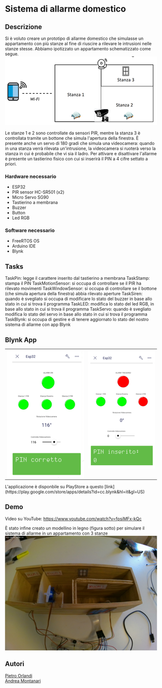 # Sistema di allarme domestico

## Descrizione
Si è voluto creare un prototipo di allarme domestico che simulasse un appartamento con più stanze al fine di riuscire a rilevare le intrusioni nelle stanze stesse.
Abbiamo ipotizzato un appartamento schematizzato come segue.
![Schema](./images/Schema.png)

Le stanze 1 e 2 sono controllate da sensori PIR, mentre la stanza 3 è controllata tramite un bottone che simula l'apertura della finestra.
È presente anche un servo di 180 gradi che simula una videocamera: quando in una stanza verrà rilevata un'intrusione, la videocamera si ruoterà verso la stanza in cui è probabile che vi sia il ladro.
Per attivare e disattivare l'allarme è presente un tastierino fisico con cui si inserirà il PIN a 4 cifre settato a priori.


### Hardware necessario

   - ESP32
   - PIR sensor HC-SR501 (x2)
   - Micro Servo SG90
   - Tastierino a membrana
   - Buzzer
   - Button
   - Led RGB
	
### Software necessario
   - FreeRTOS OS
   - Arduino IDE
   - Blynk 


## Tasks
TaskPin: legge il carattere inserito dal tastierino a membrana
TaskStamp: stampa il PIN
TaskMotionSensor: si occupa di controllare se il PIR ha rilevato movimenti
TaskWindowSensor: si occupa di controllare se il bottone (che simula apertura della finestra) abbia rilevato aperture
TaskSiren: quando è svegliato si occupa di modificare lo stato del buzzer in base allo stato in cui si trova il programma
TaskLED: modifica lo stato del led RGB, in base allo stato in cui si trova il programma
TaskServo: quando è svegliato modifica lo stato del servo in base allo stato in cui si trova il programma
TaskBlynk: si occupa di gestire e di tenere aggiornato lo stato del nostro sistema di allarme con app Blynk


## Blynk App

<table>
  <tr>
    <td valign="top"><img src="./images/Blynk_01.png"/></td>
    <td valign="top"><img src="./images/Blynk_02.png"/></td>
  </tr>
</table>
L'applicazione è disponbile su PlayStore a questo [link](https://play.google.com/store/apps/details?id=cc.blynk&hl=it&gl=US)


## Demo
Video su YouTube: https://www.youtube.com/watch?v=fpsiMFx-kQc

È stato infine creato un modellino in legno (figura sotto) per simulare il sistema di allarme in un appartamento con 3 stanze
![modellino](./images/modellino.jpg)
## Autori

[Pietro Orlandi](https://github.com/pietroorlandi) <br>
[Andrea Montanari](https://github.com/andrea-montanari)
